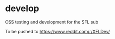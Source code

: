 # develop

CSS testing and development for the SFL sub

To be pushed to https://www.reddit.com/r/XFLDev/
